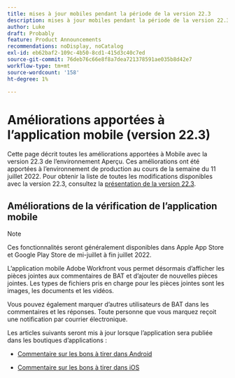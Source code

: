 ```yaml
---
title: mises à jour mobiles pendant la période de la version 22.3
description: mises à jour mobiles pendant la période de la version 22.3
author: Luke
draft: Probably
feature: Product Announcements
recommendations: noDisplay, noCatalog
exl-id: eb62baf2-109c-4b50-8cd1-415d3c40c7ed
source-git-commit: 76deb76c66e8f8a7dea721378591ae035b8d42e7
workflow-type: tm+mt
source-wordcount: '158'
ht-degree: 1%

---
```


# Améliorations apportées à l’application mobile (version 22.3)

Cette page décrit toutes les améliorations apportées à Mobile avec la version 22.3 de l’environnement Aperçu. Ces améliorations ont été apportées à l’environnement de production au cours de la semaine du 11 juillet 2022. Pour obtenir la liste de toutes les modifications disponibles avec la version 22.3, consultez la [présentation de la version 22.3](../../../product-announcements/product-releases/22.3-release-activity/22-3-release-overview.md).

## Améliorations de la vérification de l’application mobile

>[!NOTE]
>
>Ces fonctionnalités seront généralement disponibles dans Apple App Store et Google Play Store de mi-juillet à fin juillet 2022.


L’application mobile Adobe Workfront vous permet désormais d’afficher les pièces jointes aux commentaires de BAT et d’ajouter de nouvelles pièces jointes. Les types de fichiers pris en charge pour les pièces jointes sont les images, les documents et les vidéos.

Vous pouvez également marquer d’autres utilisateurs de BAT dans les commentaires et les réponses. Toute personne que vous marquez reçoit une notification par courrier électronique.

Les articles suivants seront mis à jour lorsque l’application sera publiée dans les boutiques d’applications :

* [Commentaire sur les bons à tirer dans Android](/help/quicksilver/workfront-basics/mobile-apps/using-the-workfront-mobile-app/comment-on-proofs-android.md)

* [Commentaire sur les bons à tirer dans iOS](/help/quicksilver/workfront-basics/mobile-apps/using-the-workfront-mobile-app/comment-on-proofs-ios.md)
